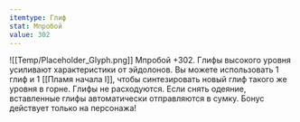 ```yaml
---
itemtype: Глиф
stat: Мпробой 
value: 302
---
```

![[Temp/Placeholder_Glyph.png]]
Мпробой +302. Глифы высокого уровня усиливают характеристики от эйдолонов. Вы можете использовать 1 глиф и 1 [[Пламя начала I]], чтобы синтезировать новый глиф такого же уровня в горне. Глифы не расходуются. Если снять одеяние, вставленные глифы автоматически отправляются в сумку. Бонус действует только на персонажа!
